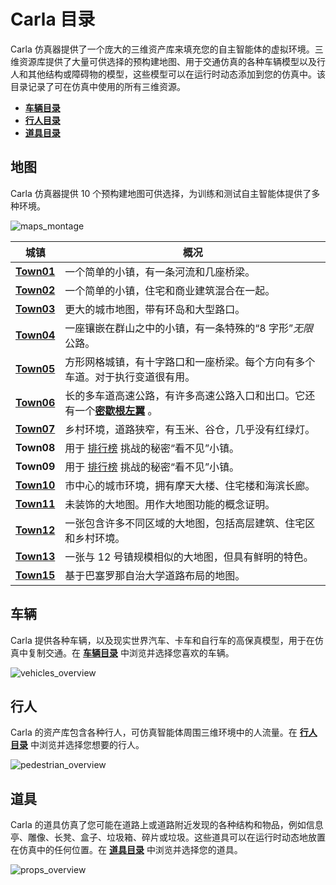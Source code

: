 # Carla 目录


Carla 仿真器提供了一个庞大的三维资产库来填充您的自主智能体的虚拟环境。三维资源库提供了大量可供选择的预构建地图、用于交通仿真的各种车辆模型以及行人和其他结构或障碍物的模型，这些模型可以在运行时动态添加到您的仿真中。该目录记录了可在仿真中使用的所有三维资源。


* [__车辆目录__](catalogue_vehicles.md)
* [__行人目录__](catalogue_pedestrians.md)
* [__道具目录__](catalogue_props.md)

## 地图

Carla 仿真器提供 10 个预构建地图可供选择，为训练和测试自主智能体提供了多种环境。


![maps_montage](./img/catalogue/maps/maps_montage.webp)

| 城镇       | 概况 |
| -----------| ------  |
| [__Town01__](map_town01.md)  | 一个简单的小镇，有一条河流和几座桥梁。|
| [__Town02__](map_town02.md) | 一个简单的小镇，住宅和商业建筑混合在一起。|
| [__Town03__](map_town03.md) | 更大的城市地图，带有环岛和大型路口。|
| [__Town04__](map_town04.md) | 一座镶嵌在群山之中的小镇，有一条特殊的“8 字形”*无限*公路。|
| [__Town05__](map_town05.md) | 方形网格城镇，有十字路口和一座桥梁。每个方向有多个车道。对于执行变道很有用。  |
| [__Town06__](map_town06.md) | 长的多车道高速公路，有许多高速公路入口和出口。它还有一个[**密歇根左翼**](<https://en.wikipedia.org/wiki/Michigan_left>) 。 |
| [__Town07__](map_town07.md) | 乡村环境，道路狭窄，有玉米、谷仓，几乎没有红绿灯。 |
| **Town08** | 用于 [排行榜](https://leaderboard.carla.org/) 挑战的秘密“看不见”小镇。 |
| **Town09** | 用于 [排行榜](https://leaderboard.carla.org/) 挑战的秘密“看不见”小镇。 |
| [__Town10__](map_town10.md) | 市中心的城市环境，拥有摩天大楼、住宅楼和海滨长廊。|
| [__Town11__](map_town11.md) | 未装饰的大地图。用作大地图功能的概念证明。 |
| [__Town12__](map_town12.md) | 一张包含许多不同区域的大地图，包括高层建筑、住宅区和乡村环境。 |
| [__Town13__](map_town13.md) | 一张与 12 号镇规模相似的大地图，但具有鲜明的特色。 |
| [__Town15__](map_town15.md) | 基于巴塞罗那自治大学道路布局的地图。 |

## 车辆

Carla 提供各种车辆，以及现实世界汽车、卡车和自行车的高保真模型，用于在仿真中复制交通。在 [__车辆目录__](catalogue_vehicles.md) 中浏览并选择您喜欢的车辆。

![vehicles_overview](./img/catalogue/vehicles/vehicle_montage.webp)

## 行人

Carla 的资产库包含各种行人，可仿真智能体周围三维环境中的人流量。在 [__行人目录__](catalogue_pedestrians.md) 中浏览并选择您想要的行人。


![pedestrian_overview](./img/catalogue/pedestrians/pedestrians_overview.webp)

## 道具

Carla 的道具仿真了您可能在道路上或道路附近发现的各种结构和物品，例如信息亭、雕像、长凳、盒子、垃圾箱、碎片或垃圾。这些道具可以在运行时动态地放置在仿真中的任何位置。在 [__道具目录__](catalogue_props.md) 中浏览并选择您的道具。

![props_overview](./img/catalogue/props/props_overview.webp)

